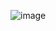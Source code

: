 ![image](https://user-images.githubusercontent.com/101810628/229289243-1862fe1f-18d9-48f4-bde9-0ee884849a5e.png)

